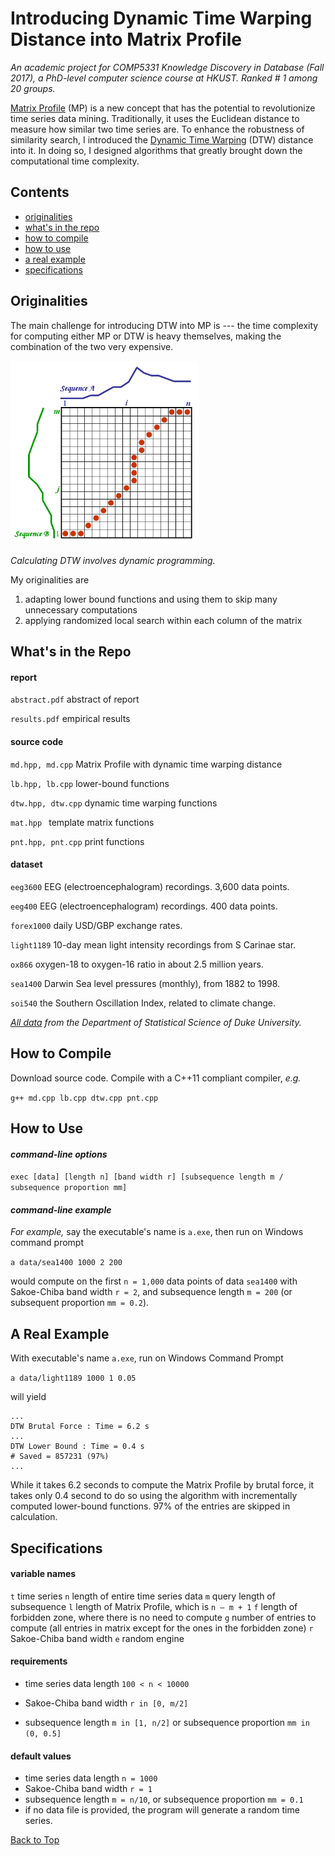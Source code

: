# Introducing Dynamic Time Warping Distance into Matrix Profile

*An academic project for COMP5331 Knowledge Discovery in Database (Fall 2017), a PhD-level computer science course at HKUST. Ranked # 1 among 20 groups.*

[Matrix Profile](https://www.cs.ucr.edu/%7Eeamonn/MatrixProfile.html) (MP) is a new concept that has the potential to revolutionize time series data mining. Traditionally, it uses the Euclidean distance to measure how similar two time series are. To enhance the robustness of similarity search, I introduced the [Dynamic Time Warping](https://en.wikipedia.org/wiki/Dynamic_time_warping) (DTW) distance into it. In doing so, I designed algorithms that greatly brought down the computational time complexity.

## Contents

- [originalities](#originalities)
- [what's in the repo](#whats-in-the-repo)
- [how to compile](#how-to-compile)
- [how to use](#how-to-use)
- [a real example](#a-real-example)
- [specifications](specifications)

## Originalities

The main challenge for introducing DTW into MP is --- the time complexity for computing either MP or DTW is heavy themselves, making the combination of the two very expensive.

<img src="image/dp-dtw.png" width="300"/>

*Calculating DTW involves dynamic programming.*

My originalities are

1. adapting lower bound functions and using them to skip many unnecessary computations
2. applying randomized local search within each column of the matrix

## What's in the Repo

#### report

`abstract.pdf`  abstract of report

`results.pdf`  empirical results

#### source code

`md.hpp, md.cpp`   Matrix Profile with dynamic time warping distance

`lb.hpp, lb.cpp`  lower-bound functions

`dtw.hpp, dtw.cpp`  dynamic time warping functions

`mat.hpp `  template matrix functions

`pnt.hpp, pnt.cpp`  print functions 

#### dataset

`eeg3600`  EEG (electroencephalogram) recordings. 3,600 data points. 

`eeg400`  EEG (electroencephalogram) recordings. 400 data points. 

`forex1000`  daily USD/GBP exchange rates.

`light1189`  10-day mean light intensity recordings from S Carinae star.

`ox866`  oxygen-18 to oxygen-16 ratio in about 2.5 million years.

`sea1400`  Darwin Sea level pressures (monthly), from 1882 to 1998.

`soi540`  the Southern Oscillation Index, related to climate change.

*[All data](www2.stat.duke.edu/~mw/ts_data_sets.html)  from the Department of Statistical Science of Duke University.*

## How to Compile

Download source code. Compile with a C++11 compliant compiler, *e.g.*

`g++ md.cpp lb.cpp dtw.cpp pnt.cpp`

## How to Use

#### *command-line options*

 `exec [data] [length n] [band width r] [subsequence length m / subsequence proportion mm]`

#### *command-line example*

*For example,* say the executable's name is `a.exe`, then run on Windows command prompt

`a data/sea1400 1000 2 200 `

would compute on the first `n = 1,000` data points of data `sea1400` with Sakoe-Chiba band width `r = 2`, and subsequence length `m = 200` (or subsequent proportion `mm = 0.2`).

## A Real Example

With executable's name `a.exe`,  run on Windows Command Prompt

`a data/light1189 1000 1 0.05`

will yield

```
...
DTW Brutal Force : Time = 6.2 s 
...
DTW Lower Bound : Time = 0.4 s 
# Saved = 857231 (97%) 
... 
```

While it takes 6.2 seconds to compute the Matrix Profile by brutal force, it takes only 0.4 second to do so using the algorithm with incrementally computed lower-bound functions. 97% of the entries are skipped in calculation.

## Specifications

#### variable names

`t`  time series 
`n`  length of entire time series data 
`m`  query length of subsequence 
`l`  length of Matrix Profile, which is `n – m + 1` 
`f`  length of forbidden zone, where there is no need to compute 
`g`  number of entries to compute (all entries in matrix except for the ones in the forbidden zone) 
`r`  Sakoe-Chiba band width
`e`  random engine 

#### requirements

- time series data length `100 < n < 10000` 

- Sakoe-Chiba band width `r in [0, m/2]`

- subsequence length `m in [1, n/2]` or subsequence proportion `mm in (0, 0.5]`


#### default values

- time series data length `n = 1000 `
- Sakoe-Chiba band width `r = 1` 
- subsequence length `m = n/10`, or subsequence proportion `mm = 0.1` 
- if no data file is provided, the program will generate a random time series. 

[Back to Top](#introducing-dynamic-time-warping-distance-into-matrix-profile)
